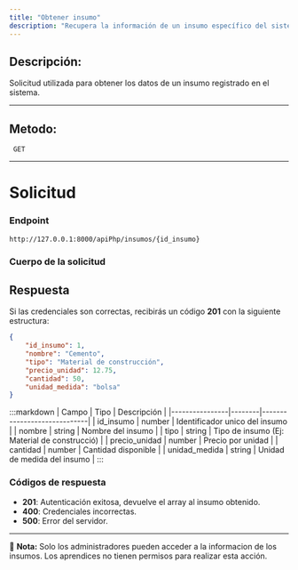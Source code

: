 ```yaml
---
title: "Obtener insumo"
description: "Recupera la información de un insumo específico del sistema."
---
```



## Descripción:
Solicitud utilizada para obtener los datos de un insumo registrado en el sistema.

---


## Metodo: 
```
 GET
```
---


# **Solicitud**

### **Endpoint**
```
http://127.0.0.1:8000/apiPhp/insumos/{id_insumo}
```

### **Cuerpo de la solicitud**

## **Respuesta**

Si las credenciales son correctas, recibirás un código **201** con la siguiente estructura:

```json
{
    "id_insumo": 1,
    "nombre": "Cemento",
    "tipo": "Material de construcción",
    "precio_unidad": 12.75,
    "cantidad": 50,
    "unidad_medida": "bolsa"
}
```

:::markdown
| Campo           | Tipo   | Descripción                |
|----------------|--------|-----------------------------|
| id_insumo             | number | Identificador unico del insumo   |
| nombre         | string | Nombre del insumo      |
| tipo           | string | Tipo de insumo (Ej: Material de construcció)       |
| precio_unidad  | number | Precio por unidad    |
| cantidad       | number | Cantidad disponible     |
| unidad_medida  | string | Unidad de medida del insumo     |
:::


### **Códigos de respuesta**
- **201**: Autenticación exitosa, devuelve el array al insumo obtenido.
- **400**: Credenciales incorrectas.
- **500**: Error del servidor.

---

📄 **Nota:** Solo los administradores pueden acceder a la informacion de los insumos. Los aprendices no tienen permisos para realizar esta acción.